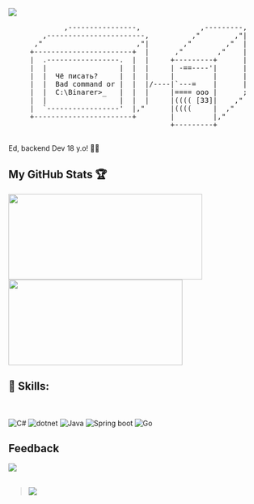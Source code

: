 <img src="https://user-images.githubusercontent.com/73097560/115834477-dbab4500-a447-11eb-908a-139a6edaec5c.gif"></a>
<pre>
             ,----------------,              ,---------,
        ,-----------------------,          ,"        ,"|
      ,"                      ,"|        ,"        ,"  |
     +-----------------------+  |      ,"        ,"    |
     |  .-----------------.  |  |     +---------+      |
     |  |                 |  |  |     | -==----'|      |
     |  |  Чё писать?     |  |  |     |         |      |
     |  |  Bad command or |  |  |/----|`---=    |      |
     |  |  C:\Binarer>_   |  |  |     |==== ooo |      ;
     |  |                 |  |  |     |(((( [33]|    ,"
     |  `-----------------'  |,"      |((((     |  ,"
     +-----------------------+        |         |,"     
                                      +---------+
  
</pre>

Ed, backend Dev 18 y.o! 👨‍💻

## My GitHub Stats :trophy:
<div>
  <a href="https://github.com/lrdcxdes"><img height="169em" width="383em" src="https://github-readme-stats.vercel.app/api?username=Binarer&count_private=true&theme=github_dark&show_icons=true"/></a>
  <a href="https://github.com/lrdcxdes"><img height="169em" width="344em" src="https://github-readme-stats.vercel.app/api/top-langs/?username=Binarer&langs_count=3&theme=github_dark"/></a>
</div>

## :page_with_curl: Skills:

<br><br>
![C#](https://img.shields.io/badge/C%23-239120?style=for-the-badge&logo=c-sharp&logoColor=white)
![dotnet](https://img.shields.io/badge/.NET-5C2D91?style=for-the-badge&logo=.net&logoColor=white)
![Java](https://img.shields.io/badge/Java-ED8B00?style=for-the-badge&logo=openjdk&logoColor=white)
![Spring boot](https://img.shields.io/badge/Spring-6DB33F?style=for-the-badge&logo=spring&logoColor=white)
![Go](https://img.shields.io/badge/go-%2300ADD8.svg?style=for-the-badge&logo=go&logoColor=white)

## Feedback
<a href="https://t.me/plugpest" target="_blank"><img src="https://img.shields.io/badge/Telegram-%40plugpest-28a8ea"></a>
<br><br>
><img src="https://user-images.githubusercontent.com/73097560/115834477-dbab4500-a447-11eb-908a-139a6edaec5c.gif"></a>
